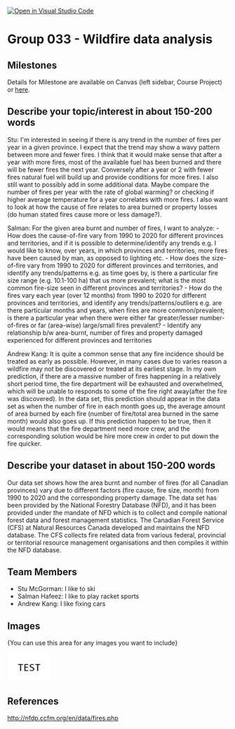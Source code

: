 [![Open in Visual Studio Code](https://classroom.github.com/assets/open-in-vscode-f059dc9a6f8d3a56e377f745f24479a46679e63a5d9fe6f495e02850cd0d8118.svg)](https://classroom.github.com/online_ide?assignment_repo_id=5831590&assignment_repo_type=AssignmentRepo)
# Group 033 - Wildfire data analysis

## Milestones

Details for Milestone are available on Canvas (left sidebar, Course Project) or [here](https://firas.moosvi.com/courses/2021_WT1/data301/project/milestone02.html).

## Describe your topic/interest in about 150-200 words
Stu:
I'm interested in seeing if there is any trend in the number of fires per year in a given province. I expect that the trend may show a wavy pattern between more and fewer fires. I think that it would make sense that after a year with more fires, most of the available fuel has been burned and there will be fewer fires the next year. Conversely after a year or 2 with fewer fires natural fuel will build up and provide conditions for more fires. I also still want to possibly add in some additional data. Maybe compare the number of fires per year with the rate of global warming? or checking if higher average temperature for a year correlates with more fires. I also want to look at how the cause of fire relates to area burned or property losses (do human stated fires cause more or less damage?).

Salman: For the given area burnt and number of fires, I want to analyze:
    - How does the cause-of-fire vary from 1990 to 2020 for different provinces and territories, and if it is possible to determine/identify any trends e.g. I would like to know, over years, in which provinces and territories, more fires have been caused by man, as opposed to lighting etc.
    - How does the size-of-fire vary from 1990 to 2020 for different provinces and territories, and identify any trends/patterns e.g. as time goes by, is there a particular fire size range (e.g. 10.1-100 ha) that us more prevalent; what is the most common fire-size seen in different provinces and territories?
    - How do the fires vary each year (over 12 months) from 1990 to 2020 for different provinces and territories, and identify any trends/patterns/outliers e.g. are there particular months and years, when fires are more common/prevalent; is there a particular year when there were either far greater/lesser number-of-fires or far (area-wise) large/small fires prevalent?
    - Identify any relationship b/w area-burnt, number of fires and property damaged experienced for different provinces and territories

Andrew Kang: It is quite a common sense that any fire incidence should be treated as early as possible. However, in many cases due to varies reason a wildfire may not be discovered or treated at its earliest stage.  In my own prediction, if there are a massive number of fires happening in a relatively short period time, the fire department will be exhausted and overwhelmed, which will be unable to responds to some of the fire right away(after the fire was discovered). In the data set, this prediction should appear in the data set as when the number of fire in each month goes up, the average amount of area burned by each fire (number of fire/total area burned in the same month) would also goes up. If this prediction happen to be true, then it would means that the fire department need more crew, and the corresponding solution would be hire more crew in order to put down the fire quicker.


## Describe your dataset in about 150-200 words

Our data set shows how the area burnt and number of fires (for all Canadian provinces) vary due to different factors (fire cause, fire size, month)  from 1990 to 2020 and the corresponding property damage. The data set has been provided by the National Forestry Database (NFD), and it has been provided under the mandate of NFD which is to collect and compile national forest data and forest management statistics. The Canadian Forest Service (CFS) at Natural Resources Canada developed and maintains the NFD database. The CFS collects fire related data from various federal, provincial or territorial resource management organisations and then compiles it within the NFD database.

## Team Members

- Stu McGorman: I like to ski
- Salman Hafeez: I like to play racket sports
- Andrew Kang: I like fixing cars

## Images

{You can use this area for any images you want to include}

<img src ="images/test.png" width="100px">

## References

http://nfdp.ccfm.org/en/data/fires.php




